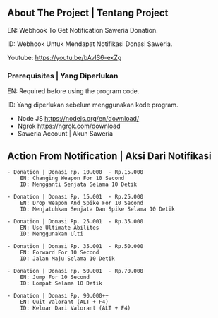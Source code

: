 ## About The Project | Tentang Project
EN: Webhook To Get Notification Saweria Donation.

ID: Webhook Untuk Mendapat Notifikasi Donasi Saweria.

Youtube: https://youtu.be/bAvIS6-exZg



### Prerequisites | Yang Diperlukan 

EN: Required before using the program code.

ID: Yang diperlukan sebelum menggunakan kode program.

* Node JS https://nodejs.org/en/download/
* Ngrok https://ngrok.com/download
* Saweria Account | Akun Saweria


## Action From Notification | Aksi Dari Notifikasi


```
- Donation | Donasi Rp. 10.000  - Rp.15.000
    EN: Changing Weapon For 10 Second
    ID: Mengganti Senjata Selama 10 Detik

- Donation | Donasi Rp. 15.001  - Rp.25.000
    EN: Drop Weapon And Spike For 10 Second
    ID: Menjatuhkan Senjata Dan Spike Selama 10 Detik

- Donation | Donasi Rp. 25.001  - Rp.35.000
    EN: Use Ultimate Abilites
    ID: Menggunakan Ulti

- Donation | Donasi Rp. 35.001  - Rp.50.000
    EN: Forward For 10 Second
    ID: Jalan Maju Selama 10 Detik

- Donation | Donasi Rp. 50.001  - Rp.70.000
    EN: Jump For 10 Second
    ID: Lompat Selama 10 Detik

- Donation | Donasi Rp. 90.000++
    EN: Quit Valorant (ALT + F4)
    ID: Keluar Dari Valorant (ALT + F4)

```
